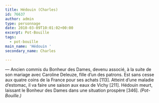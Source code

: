 ```yaml
---
title: Hédouin (Charles)
id: 76637
author: admin
type: personnage
date: 2010-03-09T10:01:02+00:00
excerpt: Pot-Bouille
tags:
  - pot-bouille
main_name: 'Hédouin '
secondary_name: Charles

---
```

— Ancien commis du Bonheur des Dames, devenu associé, à la suite de son mariage avec Caroline Deleuze, fille d&rsquo;un des patrons. Est sans cesse aux quatre coins de la France pour ses achats [113]. Atteint d&rsquo;une maladie d&rsquo;estomac, il va faire une saison aux eaux de Vichy [211]. Hédouin meurt, laissant le Bonheur des Dames dans une situation prospère [346]. _(Pot-Bouille.)_